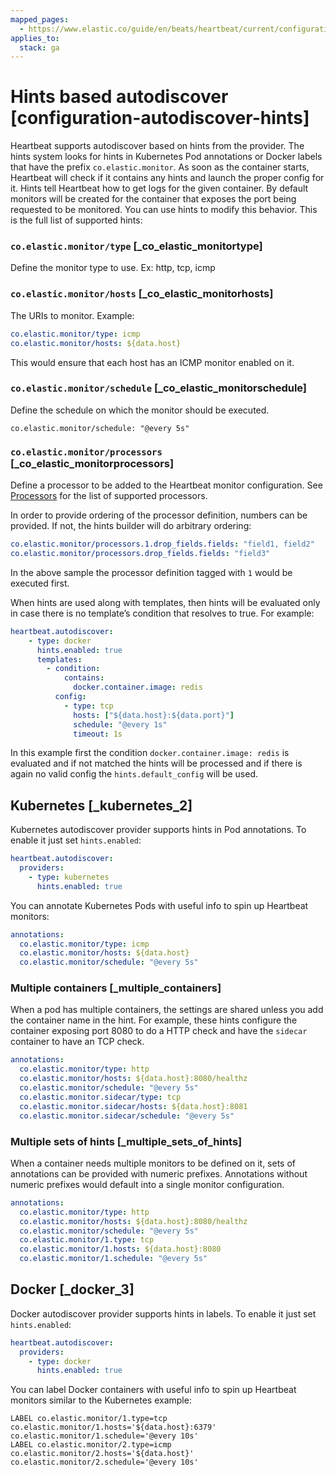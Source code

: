 ```yaml
---
mapped_pages:
  - https://www.elastic.co/guide/en/beats/heartbeat/current/configuration-autodiscover-hints.html
applies_to:
  stack: ga
---
```


# Hints based autodiscover [configuration-autodiscover-hints]

Heartbeat supports autodiscover based on hints from the provider. The hints system looks for hints in Kubernetes Pod annotations or Docker labels that have the prefix `co.elastic.monitor`. As soon as the container starts, Heartbeat will check if it contains any hints and launch the proper config for it. Hints tell Heartbeat how to get logs for the given container. By default monitors will be created for the container that exposes the port being requested to be monitored. You can use hints to modify this behavior. This is the full list of supported hints:


### `co.elastic.monitor/type` [_co_elastic_monitortype]

Define the monitor type to use. Ex: http, tcp, icmp


### `co.elastic.monitor/hosts` [_co_elastic_monitorhosts]

The URIs to monitor. Example:

```yaml
co.elastic.monitor/type: icmp
co.elastic.monitor/hosts: ${data.host}
```

This would ensure that each host has an ICMP monitor enabled on it.


### `co.elastic.monitor/schedule` [_co_elastic_monitorschedule]

Define the schedule on which the monitor should be executed.

```
co.elastic.monitor/schedule: "@every 5s"
```


### `co.elastic.monitor/processors` [_co_elastic_monitorprocessors]

Define a processor to be added to the Heartbeat monitor configuration. See [Processors](/reference/heartbeat/filtering-enhancing-data.md) for the list of supported processors.

In order to provide ordering of the processor definition, numbers can be provided. If not, the hints builder will do arbitrary ordering:

```yaml
co.elastic.monitor/processors.1.drop_fields.fields: "field1, field2"
co.elastic.monitor/processors.drop_fields.fields: "field3"
```

In the above sample the processor definition tagged with `1` would be executed first.

When hints are used along with templates, then hints will be evaluated only in case there is no template’s condition that resolves to true. For example:

```yaml
heartbeat.autodiscover:
    - type: docker
      hints.enabled: true
      templates:
        - condition:
            contains:
              docker.container.image: redis
          config:
            - type: tcp
              hosts: ["${data.host}:${data.port}"]
              schedule: "@every 1s"
              timeout: 1s
```

In this example first the condition `docker.container.image: redis` is evaluated and if not matched the hints will be processed and if there is again no valid config the `hints.default_config` will be used.


## Kubernetes [_kubernetes_2]

Kubernetes autodiscover provider supports hints in Pod annotations. To enable it just set `hints.enabled`:

```yaml
heartbeat.autodiscover:
  providers:
    - type: kubernetes
      hints.enabled: true
```

You can annotate Kubernetes Pods with useful info to spin up Heartbeat monitors:

```yaml
annotations:
  co.elastic.monitor/type: icmp
  co.elastic.monitor/hosts: ${data.host}
  co.elastic.monitor/schedule: "@every 5s"
```


### Multiple containers [_multiple_containers]

When a pod has multiple containers, the settings are shared unless you add the container name in the hint. For example, these hints configure the container exposing port 8080 to do a HTTP check and have the `sidecar` container to have an TCP check.

```yaml
annotations:
  co.elastic.monitor/type: http
  co.elastic.monitor/hosts: ${data.host}:8080/healthz
  co.elastic.monitor/schedule: "@every 5s"
  co.elastic.monitor.sidecar/type: tcp
  co.elastic.monitor.sidecar/hosts: ${data.host}:8081
  co.elastic.monitor.sidecar/schedule: "@every 5s"
```


### Multiple sets of hints [_multiple_sets_of_hints]

When a container needs multiple monitors to be defined on it, sets of annotations can be provided with numeric prefixes. Annotations without numeric prefixes would default into a single monitor configuration.

```yaml
annotations:
  co.elastic.monitor/type: http
  co.elastic.monitor/hosts: ${data.host}:8080/healthz
  co.elastic.monitor/schedule: "@every 5s"
  co.elastic.monitor/1.type: tcp
  co.elastic.monitor/1.hosts: ${data.host}:8080
  co.elastic.monitor/1.schedule: "@every 5s"
```


## Docker [_docker_3]

Docker autodiscover provider supports hints in labels. To enable it just set `hints.enabled`:

```yaml
heartbeat.autodiscover:
  providers:
    - type: docker
      hints.enabled: true
```

You can label Docker containers with useful info to spin up Heartbeat monitors similar to the Kubernetes example:

```
LABEL co.elastic.monitor/1.type=tcp co.elastic.monitor/1.hosts='${data.host}:6379' co.elastic.monitor/1.schedule='@every 10s'
LABEL co.elastic.monitor/2.type=icmp co.elastic.monitor/2.hosts='${data.host}' co.elastic.monitor/2.schedule='@every 10s'
```

